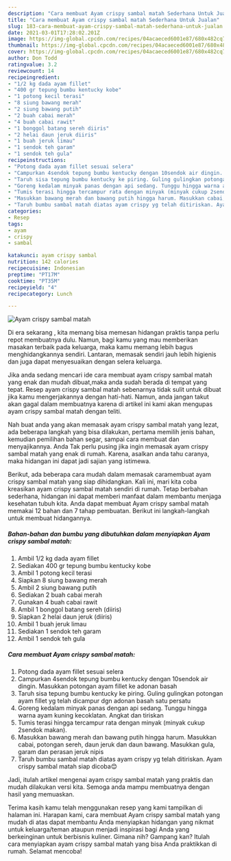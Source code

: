 ```yaml
---
description: "Cara membuat Ayam crispy sambal matah Sederhana Untuk Jualan"
title: "Cara membuat Ayam crispy sambal matah Sederhana Untuk Jualan"
slug: 183-cara-membuat-ayam-crispy-sambal-matah-sederhana-untuk-jualan
date: 2021-03-01T17:28:02.201Z
image: https://img-global.cpcdn.com/recipes/04acaeced6001e87/680x482cq70/ayam-crispy-sambal-matah-foto-resep-utama.jpg
thumbnail: https://img-global.cpcdn.com/recipes/04acaeced6001e87/680x482cq70/ayam-crispy-sambal-matah-foto-resep-utama.jpg
cover: https://img-global.cpcdn.com/recipes/04acaeced6001e87/680x482cq70/ayam-crispy-sambal-matah-foto-resep-utama.jpg
author: Don Todd
ratingvalue: 3.2
reviewcount: 14
recipeingredient:
- "1/2 kg dada ayam fillet"
- "400 gr tepung bumbu kentucky kobe"
- "1 potong kecil terasi"
- "8 siung bawang merah"
- "2 siung bawang putih"
- "2 buah cabai merah"
- "4 buah cabai rawit"
- "1 bonggol batang sereh diiris"
- "2 helai daun jeruk diiris"
- "1 buah jeruk limau"
- "1 sendok teh garam"
- "1 sendok teh gula"
recipeinstructions:
- "Potong dada ayam fillet sesuai selera"
- "Campurkan 4sendok tepung bumbu kentucky dengan 10sendok air dingin. Masukkan potongan ayam fillet ke adonan basah"
- "Taruh sisa tepung bumbu kentucky ke piring. Guling gulingkan potongan ayam fillet yg telah dicampur dgn adonan basah satu persatu"
- "Goreng kedalam minyak panas dengan api sedang. Tunggu hingga warna ayam kuning kecoklatan. Angkat dan tiriskan"
- "Tumis terasi hingga tercampur rata dengan minyak (minyak cukup 2sendok makan)."
- "Masukkan bawang merah dan bawang putih hingga harum. Masukkan cabai, potongan sereh, daun jeruk dan daun bawang. Masukkan gula, garam dan perasan jeruk nipis"
- "Taruh bumbu sambal matah diatas ayam crispy yg telah ditiriskan. Ayam crispy sambal matah siap dicoba😊"
categories:
- Resep
tags:
- ayam
- crispy
- sambal

katakunci: ayam crispy sambal 
nutrition: 142 calories
recipecuisine: Indonesian
preptime: "PT17M"
cooktime: "PT35M"
recipeyield: "4"
recipecategory: Lunch

---
```



![Ayam crispy sambal matah](https://img-global.cpcdn.com/recipes/04acaeced6001e87/680x482cq70/ayam-crispy-sambal-matah-foto-resep-utama.jpg)

Di era  sekarang , kita memang bisa memesan hidangan praktis tanpa perlu repot membuatnya dulu. Namun, bagi kamu yang mau memberikan masakan terbaik pada keluarga, maka kamu memang lebih bagus menghidangkannya sendiri. Lantaran, memasak sendiri jauh lebih higienis dan juga dapat menyesuaikan dengan selera keluarga.

Jika anda sedang mencari ide cara membuat ayam crispy sambal matah yang enak dan mudah dibuat,maka anda sudah berada di tempat yang tepat. Resep ayam crispy sambal matah  sebenarnya tidak sulit untuk dibuat jika kamu mengerjakannya dengan hati-hati. Namun, anda jangan takut akan gagal dalam membuatnya 
karena di artikel ini kami akan mengupas ayam crispy sambal matah dengan teliti.  



Nah buat anda yang akan memasak ayam crispy sambal matah yang lezat, ada beberapa langkah yang bisa dilakukan, pertama memilih jenis bahan, kemudian pemilihan bahan segar, sampai cara membuat dan menyajikannya. Anda Tak perlu pusing jika ingin memasak ayam crispy sambal matah yang enak di rumah. Karena, asalkan anda  tahu caranya, maka hidangan ini dapat jadi sajian yang istimewa.

Berikut, ada beberapa cara mudah dalam memasak caramembuat ayam crispy sambal matah yang siap dihidangkan. Kali ini, mari kita coba kreasikan ayam crispy sambal matah sendiri di rumah. Tetap berbahan sederhana, hidangan ini dapat memberi manfaat dalam membantu menjaga kesehatan tubuh kita. Anda dapat membuat Ayam crispy sambal matah memakai 12 bahan dan 7 tahap pembuatan. Berikut ini langkah-langkah untuk membuat hidangannya.

<!--inarticleads1-->

##### Bahan-bahan dan bumbu yang dibutuhkan dalam menyiapkan Ayam crispy sambal matah:

1. Ambil 1/2 kg dada ayam fillet
1. Sediakan 400 gr tepung bumbu kentucky kobe
1. Ambil 1 potong kecil terasi
1. Siapkan 8 siung bawang merah
1. Ambil 2 siung bawang putih
1. Sediakan 2 buah cabai merah
1. Gunakan 4 buah cabai rawit
1. Ambil 1 bonggol batang sereh (diiris)
1. Siapkan 2 helai daun jeruk (diiris)
1. Ambil 1 buah jeruk limau
1. Sediakan 1 sendok teh garam
1. Ambil 1 sendok teh gula




<!--inarticleads2-->

##### Cara membuat Ayam crispy sambal matah:

1. Potong dada ayam fillet sesuai selera
1. Campurkan 4sendok tepung bumbu kentucky dengan 10sendok air dingin. Masukkan potongan ayam fillet ke adonan basah
1. Taruh sisa tepung bumbu kentucky ke piring. Guling gulingkan potongan ayam fillet yg telah dicampur dgn adonan basah satu persatu
1. Goreng kedalam minyak panas dengan api sedang. Tunggu hingga warna ayam kuning kecoklatan. Angkat dan tiriskan
1. Tumis terasi hingga tercampur rata dengan minyak (minyak cukup 2sendok makan).
1. Masukkan bawang merah dan bawang putih hingga harum. Masukkan cabai, potongan sereh, daun jeruk dan daun bawang. Masukkan gula, garam dan perasan jeruk nipis
1. Taruh bumbu sambal matah diatas ayam crispy yg telah ditiriskan. Ayam crispy sambal matah siap dicoba😊




Jadi, itulah artikel mengenai  ayam crispy sambal matah  yang praktis dan mudah dilakukan versi kita. Semoga anda mampu membuatnya dengan hasil yang memuaskan. 

Terima kasih kamu telah menggunakan resep yang kami tampilkan di halaman ini. Harapan kami, cara membuat  Ayam crispy sambal matah yang mudah di atas dapat membantu Anda menyiapkan hidangan yang nikmat untuk keluarga/teman ataupun menjadi inspirasi bagi Anda yang berkeinginan untuk berbisnis kuliner. Gimana nih? Gampang kan? Itulah cara menyiapkan ayam crispy sambal matah yang bisa Anda praktikkan di rumah. Selamat mencoba!

